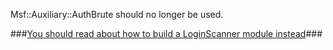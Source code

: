 Msf::Auxiliary::AuthBrute should no longer be used.

###[You should read about how to build a LoginScanner module instead](https://github.com/rapid7/metasploit-framework/wiki/Creating-Metasploit-Framework-LoginScanners)###